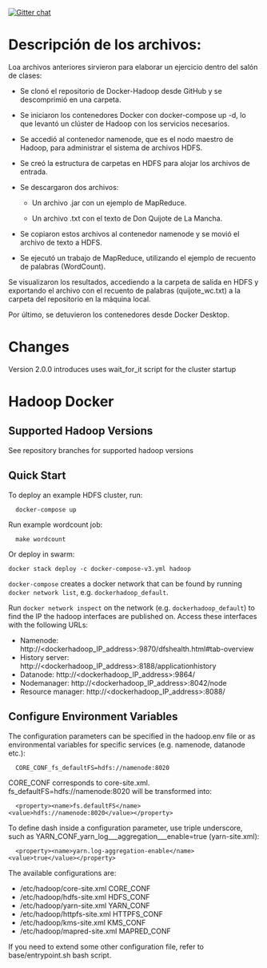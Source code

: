 [![Gitter chat](https://badges.gitter.im/gitterHQ/gitter.png)](https://gitter.im/big-data-europe/Lobby)

# Descripción de los archivos:

Loa archivos anteriores sirvieron para elaborar un ejercicio dentro del salón de clases:

- Se clonó el repositorio de Docker-Hadoop desde GitHub y se descomprimió en una carpeta.

- Se iniciaron los contenedores Docker con docker-compose up -d, lo que levantó un clúster de Hadoop con los servicios necesarios.

- Se accedió al contenedor namenode, que es el nodo maestro de Hadoop, para administrar el sistema de archivos HDFS.

- Se creó la estructura de carpetas en HDFS para alojar los archivos de entrada.

- Se descargaron dos archivos:

  - Un archivo .jar con un ejemplo de MapReduce.

  - Un archivo .txt con el texto de Don Quijote de La Mancha.

- Se copiaron estos archivos al contenedor namenode y se movió el archivo de texto a HDFS.

- Se ejecutó un trabajo de MapReduce, utilizando el ejemplo de recuento de palabras (WordCount).

Se visualizaron los resultados, accediendo a la carpeta de salida en HDFS y exportando el archivo con el recuento de palabras (quijote_wc.txt) a la carpeta del repositorio en la máquina local.

Por último, se detuvieron los contenedores desde Docker Desktop.

# Changes

Version 2.0.0 introduces uses wait_for_it script for the cluster startup

# Hadoop Docker

## Supported Hadoop Versions
See repository branches for supported hadoop versions

## Quick Start

To deploy an example HDFS cluster, run:
```
  docker-compose up
```

Run example wordcount job:
```
  make wordcount
```

Or deploy in swarm:
```
docker stack deploy -c docker-compose-v3.yml hadoop
```

`docker-compose` creates a docker network that can be found by running `docker network list`, e.g. `dockerhadoop_default`.

Run `docker network inspect` on the network (e.g. `dockerhadoop_default`) to find the IP the hadoop interfaces are published on. Access these interfaces with the following URLs:

* Namenode: http://<dockerhadoop_IP_address>:9870/dfshealth.html#tab-overview
* History server: http://<dockerhadoop_IP_address>:8188/applicationhistory
* Datanode: http://<dockerhadoop_IP_address>:9864/
* Nodemanager: http://<dockerhadoop_IP_address>:8042/node
* Resource manager: http://<dockerhadoop_IP_address>:8088/

## Configure Environment Variables

The configuration parameters can be specified in the hadoop.env file or as environmental variables for specific services (e.g. namenode, datanode etc.):
```
  CORE_CONF_fs_defaultFS=hdfs://namenode:8020
```

CORE_CONF corresponds to core-site.xml. fs_defaultFS=hdfs://namenode:8020 will be transformed into:
```
  <property><name>fs.defaultFS</name><value>hdfs://namenode:8020</value></property>
```
To define dash inside a configuration parameter, use triple underscore, such as YARN_CONF_yarn_log___aggregation___enable=true (yarn-site.xml):
```
  <property><name>yarn.log-aggregation-enable</name><value>true</value></property>
```

The available configurations are:
* /etc/hadoop/core-site.xml CORE_CONF
* /etc/hadoop/hdfs-site.xml HDFS_CONF
* /etc/hadoop/yarn-site.xml YARN_CONF
* /etc/hadoop/httpfs-site.xml HTTPFS_CONF
* /etc/hadoop/kms-site.xml KMS_CONF
* /etc/hadoop/mapred-site.xml  MAPRED_CONF

If you need to extend some other configuration file, refer to base/entrypoint.sh bash script.
